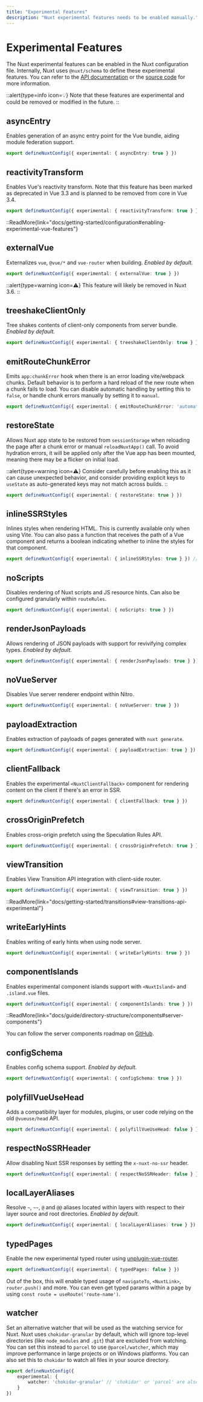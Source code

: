 ```yaml
---
title: "Experimental Features"
description: "Nuxt experimental features needs to be enabled manually."
---
```


# Experimental Features

The Nuxt experimental features can be enabled in the Nuxt configuration file.
Internally, Nuxt uses `@nuxt/schema` to define these experimental features. You can refer to the [API documentation](https://nuxt.com/docs/api/configuration/nuxt-config#experimental) or the [source code](https://github.com/nuxt/nuxt/blob/main/packages/schema/src/config/experimental.ts) for more information.

::alert{type=info icon=💡}
Note that these features are experimental and could be removed or modified in the future.
::

## asyncEntry

Enables generation of an async entry point for the Vue bundle, aiding module federation support.

```ts [nuxt.config.ts]
export defineNuxtConfig({ experimental: { asyncEntry: true } })
```

## reactivityTransform

Enables Vue's reactivity transform. Note that this feature has been marked as deprecated in Vue 3.3 and is planned to be removed from core in Vue 3.4.

```ts [nuxt.config.ts]
export defineNuxtConfig({ experimental: { reactivityTransform: true } })
```

::ReadMore{link="docs/getting-started/configuration#enabling-experimental-vue-features"}

## externalVue

Externalizes `vue`, `@vue/*` and `vue-router` when building.
*Enabled by default.*

```ts [nuxt.config.ts]
export defineNuxtConfig({ experimental: { externalVue: true } })
```

::alert{type=warning icon=⚠️}
This feature will likely be removed in Nuxt 3.6.
::

## treeshakeClientOnly

Tree shakes contents of client-only components from server bundle.
*Enabled by default.*

```ts [nuxt.config.ts]
export defineNuxtConfig({ experimental: { treeshakeClientOnly: true } })
```

## emitRouteChunkError

Emits `app:chunkError` hook when there is an error loading vite/webpack chunks. Default behavior is to perform a hard reload of the new route when a chunk fails to load.
You can disable automatic handling by setting this to `false`, or handle chunk errors manually by setting it to `manual`.

```ts [nuxt.config.ts]
export defineNuxtConfig({ experimental: { emitRouteChunkError: 'automatic' } }) // or 'manual' or false
```

## restoreState

Allows Nuxt app state to be restored from `sessionStorage` when reloading the page after a chunk error or manual `reloadNuxtApp()` call.
 To avoid hydration errors, it will be applied only after the Vue app has been mounted,
 meaning there may be a flicker on initial load.

::alert{type=warning icon=⚠️}
Consider carefully before enabling this as it can cause unexpected behavior,
and consider providing explicit keys to `useState` as auto-generated keys may not match across builds.
::

```ts [nuxt.config.ts]
export defineNuxtConfig({ experimental: { restoreState: true } })
```

## inlineSSRStyles

Inlines styles when rendering HTML. This is currently available only when using Vite.
You can also pass a function that receives the path of a Vue component and returns a boolean indicating whether to inline the styles for that component.

```ts [nuxt.config.ts]
export defineNuxtConfig({ experimental: { inlineSSRStyles: true } }) // or a function to determine inlining
```

## noScripts

Disables rendering of Nuxt scripts and JS resource hints. Can also be configured granularly within `routeRules`.

```ts [nuxt.config.ts]
export defineNuxtConfig({ experimental: { noScripts: true } })
```

## renderJsonPayloads

Allows rendering of JSON payloads with support for revivifying complex types.
*Enabled by default.*

```ts [nuxt.config.ts]
export defineNuxtConfig({ experimental: { renderJsonPayloads: true } })
```

## noVueServer

Disables Vue server renderer endpoint within Nitro.

```ts [nuxt.config.ts]
export defineNuxtConfig({ experimental: { noVueServer: true } })
```

## payloadExtraction

Enables extraction of payloads of pages generated with `nuxt generate`.

```ts [nuxt.config.ts]
export defineNuxtConfig({ experimental: { payloadExtraction: true } })
```

## clientFallback

Enables the experimental `<NuxtClientFallback>` component for rendering content on the client if there's an error in SSR.

```ts [nuxt.config.ts]
export defineNuxtConfig({ experimental: { clientFallback: true } })
```

## crossOriginPrefetch

Enables cross-origin prefetch using the Speculation Rules API.

```ts [nuxt.config.ts]
export defineNuxtConfig({ experimental: { crossOriginPrefetch: true } })
```

## viewTransition

Enables View Transition API integration with client-side router.

```ts [nuxt.config.ts]
export defineNuxtConfig({ experimental: { viewTransition: true } })
```

::ReadMore{link="docs/getting-started/transitions#view-transitions-api-experimental"}

## writeEarlyHints

Enables writing of early hints when using node server.

```ts [nuxt.config.ts]
export defineNuxtConfig({ experimental: { writeEarlyHints: true } })
```

## componentIslands

Enables experimental component islands support with `<NuxtIsland>` and `.island.vue` files.

```ts [nuxt.config.ts]
export defineNuxtConfig({ experimental: { componentIslands: true } })
```

::ReadMore{link="docs/guide/directory-structure/components#server-components"}

You can follow the server components roadmap on [GitHub](https://github.com/nuxt/nuxt/issues/19772).

## configSchema

Enables config schema support.
*Enabled by default.*

```ts [nuxt.config.ts]
export defineNuxtConfig({ experimental: { configSchema: true } })
```

## polyfillVueUseHead

Adds a compatibility layer for modules, plugins, or user code relying on the old `@vueuse/head` API.

```ts [nuxt.config.ts]
export defineNuxtConfig({ experimental: { polyfillVueUseHead: false } })
```

## respectNoSSRHeader

Allow disabling Nuxt SSR responses by setting the `x-nuxt-no-ssr` header.

```ts [nuxt.config.ts]
export defineNuxtConfig({ experimental: { respectNoSSRHeader: false } })
```

## localLayerAliases

Resolve `~`, `~~`, `@` and `@@` aliases located within layers with respect to their layer source and root directories.
*Enabled by default.*

```ts [nuxt.config.ts]
export defineNuxtConfig({ experimental: { localLayerAliases: true } })
```

## typedPages

Enable the new experimental typed router using [unplugin-vue-router](https://github.com/posva/unplugin-vue-router).

```ts [nuxt.config.ts]
export defineNuxtConfig({ experimental: { typedPages: false } })
```

Out of the box, this will enable typed usage of `navigateTo`, `<NuxtLink>`, `router.push()` and more.
You can even get typed params within a page by using `const route = useRoute('route-name')`.

## watcher

Set an alternative watcher that will be used as the watching service for Nuxt.
Nuxt uses `chokidar-granular` by default, which will ignore top-level directories
(like `node_modules` and `.git`) that are excluded from watching.
You can set this instead to `parcel` to use `@parcel/watcher`, which may improve
performance in large projects or on Windows platforms.
You can also set this to `chokidar` to watch all files in your source directory.

```ts [nuxt.config.ts]
export defineNuxtConfig({ 
    experimental: { 
        watcher: 'chokidar-granular' // 'chokidar' or 'parcel' are also options
    } 
}) 
```

